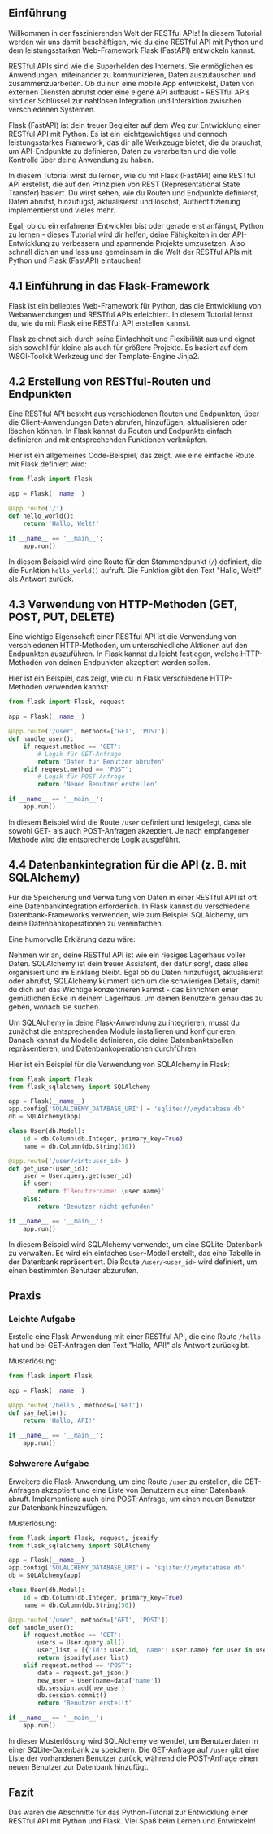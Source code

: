 ## Einführung

Willkommen in der faszinierenden Welt der RESTful APIs! In diesem Tutorial werden wir uns damit beschäftigen, wie du eine RESTful API mit Python und dem leistungsstarken Web-Framework Flask (FastAPI) entwickeln kannst.

RESTful APIs sind wie die Superhelden des Internets. Sie ermöglichen es Anwendungen, miteinander zu kommunizieren, Daten auszutauschen und zusammenzuarbeiten. Ob du nun eine mobile App entwickelst, Daten von externen Diensten abrufst oder eine eigene API aufbaust - RESTful APIs sind der Schlüssel zur nahtlosen Integration und Interaktion zwischen verschiedenen Systemen.

Flask (FastAPI) ist dein treuer Begleiter auf dem Weg zur Entwicklung einer RESTful API mit Python. Es ist ein leichtgewichtiges und dennoch leistungsstarkes Framework, das dir alle Werkzeuge bietet, die du brauchst, um API-Endpunkte zu definieren, Daten zu verarbeiten und die volle Kontrolle über deine Anwendung zu haben.

In diesem Tutorial wirst du lernen, wie du mit Flask (FastAPI) eine RESTful API erstellst, die auf den Prinzipien von REST (Representational State Transfer) basiert. Du wirst sehen, wie du Routen und Endpunkte definierst, Daten abrufst, hinzufügst, aktualisierst und löschst, Authentifizierung implementierst und vieles mehr.

Egal, ob du ein erfahrener Entwickler bist oder gerade erst anfängst, Python zu lernen - dieses Tutorial wird dir helfen, deine Fähigkeiten in der API-Entwicklung zu verbessern und spannende Projekte umzusetzen. Also schnall dich an und lass uns gemeinsam in die Welt der RESTful APIs mit Python und Flask (FastAPI) eintauchen!
## 4.1 Einführung in das Flask-Framework

Flask ist ein beliebtes Web-Framework für Python, das die Entwicklung von Webanwendungen und RESTful APIs erleichtert. In diesem Tutorial lernst du, wie du mit Flask eine RESTful API erstellen kannst.

Flask zeichnet sich durch seine Einfachheit und Flexibilität aus und eignet sich sowohl für kleine als auch für größere Projekte. Es basiert auf dem WSGI-Toolkit Werkzeug und der Template-Engine Jinja2.

## 4.2 Erstellung von RESTful-Routen und Endpunkten

Eine RESTful API besteht aus verschiedenen Routen und Endpunkten, über die Client-Anwendungen Daten abrufen, hinzufügen, aktualisieren oder löschen können. In Flask kannst du Routen und Endpunkte einfach definieren und mit entsprechenden Funktionen verknüpfen.

Hier ist ein allgemeines Code-Beispiel, das zeigt, wie eine einfache Route mit Flask definiert wird:

```python
from flask import Flask

app = Flask(__name__)

@app.route('/')
def hello_world():
    return 'Hallo, Welt!'

if __name__ == '__main__':
    app.run()
```

In diesem Beispiel wird eine Route für den Stammendpunkt (`/`) definiert, die die Funktion `hello_world()` aufruft. Die Funktion gibt den Text "Hallo, Welt!" als Antwort zurück.

## 4.3 Verwendung von HTTP-Methoden (GET, POST, PUT, DELETE)

Eine wichtige Eigenschaft einer RESTful API ist die Verwendung von verschiedenen HTTP-Methoden, um unterschiedliche Aktionen auf den Endpunkten auszuführen. In Flask kannst du leicht festlegen, welche HTTP-Methoden von deinen Endpunkten akzeptiert werden sollen.

Hier ist ein Beispiel, das zeigt, wie du in Flask verschiedene HTTP-Methoden verwenden kannst:

```python
from flask import Flask, request

app = Flask(__name__)

@app.route('/user', methods=['GET', 'POST'])
def handle_user():
    if request.method == 'GET':
        # Logik für GET-Anfrage
        return 'Daten für Benutzer abrufen'
    elif request.method == 'POST':
        # Logik für POST-Anfrage
        return 'Neuen Benutzer erstellen'

if __name__ == '__main__':
    app.run()
```

In diesem Beispiel wird die Route `/user` definiert und festgelegt, dass sie sowohl GET- als auch POST-Anfragen akzeptiert. Je nach empfangener Methode wird die entsprechende Logik ausgeführt.

## 4.4 Datenbankintegration für die API (z. B. mit SQLAlchemy)

Für die Speicherung und Verwaltung von Daten in einer RESTful API ist oft eine Datenbankintegration erforderlich. In Flask kannst du verschiedene Datenbank-Frameworks verwenden, wie zum Beispiel SQLAlchemy, um deine Datenbankoperationen zu vereinfachen.

Eine humorvolle Erklärung dazu wäre:

Nehmen wir an, deine RESTful API ist wie ein riesiges Lagerhaus voller Daten. SQLAlchemy ist dein treuer Assistent, der dafür sorgt, dass alles organisiert und im Einklang bleibt. Egal ob du Daten hinzufügst, aktualisierst oder abrufst, SQLAlchemy kümmert sich um die schwierigen Details, damit du dich auf das Wichtige konzentrieren kannst - das Einrichten einer gemütlichen Ecke in deinem Lagerhaus, um deinen Benutzern genau das zu geben, wonach sie suchen.

Um SQLAlchemy in deine Flask-Anwendung zu integrieren, musst du zunächst die entsprechenden Module installieren und konfigurieren. Danach kannst du Modelle definieren, die deine Datenbanktabellen repräsentieren, und Datenbankoperationen durchführen.

Hier ist ein Beispiel für die Verwendung von SQLAlchemy in Flask:

```python
from flask import Flask
from flask_sqlalchemy import SQLAlchemy

app = Flask(__name__)
app.config['SQLALCHEMY_DATABASE_URI'] = 'sqlite:///mydatabase.db'
db = SQLAlchemy(app)

class User(db.Model):
    id = db.Column(db.Integer, primary_key=True)
    name = db.Column(db.String(50))

@app.route('/user/<int:user_id>')
def get_user(user_id):
    user = User.query.get(user_id)
    if user:
        return f'Benutzername: {user.name}'
    else:
        return 'Benutzer nicht gefunden'

if __name__ == '__main__':
    app.run()
```

In diesem Beispiel wird SQLAlchemy verwendet, um eine SQLite-Datenbank zu verwalten. Es wird ein einfaches `User`-Modell erstellt, das eine Tabelle in der Datenbank repräsentiert. Die Route `/user/<user_id>` wird definiert, um einen bestimmten Benutzer abzurufen.

## Praxis

### Leichte Aufgabe

Erstelle eine Flask-Anwendung mit einer RESTful API, die eine Route `/hello` hat und bei GET-Anfragen den Text "Hallo, API!" als Antwort zurückgibt.

Musterlösung:

```python
from flask import Flask

app = Flask(__name__)

@app.route('/hello', methods=['GET'])
def say_hello():
    return 'Hallo, API!'

if __name__ == '__main__':
    app.run()
```

### Schwerere Aufgabe

Erweitere die Flask-Anwendung, um eine Route `/user` zu erstellen, die GET-Anfragen akzeptiert und eine Liste von Benutzern aus einer Datenbank abruft. Implementiere auch eine POST-Anfrage, um einen neuen Benutzer zur Datenbank hinzuzufügen.

Musterlösung:

```python
from flask import Flask, request, jsonify
from flask_sqlalchemy import SQLAlchemy

app = Flask(__name__)
app.config['SQLALCHEMY_DATABASE_URI'] = 'sqlite:///mydatabase.db'
db = SQLAlchemy(app)

class User(db.Model):
    id = db.Column(db.Integer, primary_key=True)
    name = db.Column(db.String(50))

@app.route('/user', methods=['GET', 'POST'])
def handle_user():
    if request.method == 'GET':
        users = User.query.all()
        user_list = [{'id': user.id, 'name': user.name} for user in users]
        return jsonify(user_list)
    elif request.method == 'POST':
        data = request.get_json()
        new_user = User(name=data['name'])
        db.session.add(new_user)
        db.session.commit()
        return 'Benutzer erstellt'

if __name__ == '__main__':
    app.run()
```

In dieser Musterlösung wird SQLAlchemy verwendet, um Benutzerdaten in einer SQLite-Datenbank zu speichern. Die GET-Anfrage auf `/user` gibt eine Liste der vorhandenen Benutzer zurück, während die POST-Anfrage einen neuen Benutzer zur Datenbank hinzufügt.

## Fazit

Das waren die Abschnitte für das Python-Tutorial zur Entwicklung einer RESTful API mit Python und Flask. Viel Spaß beim Lernen und Entwickeln!